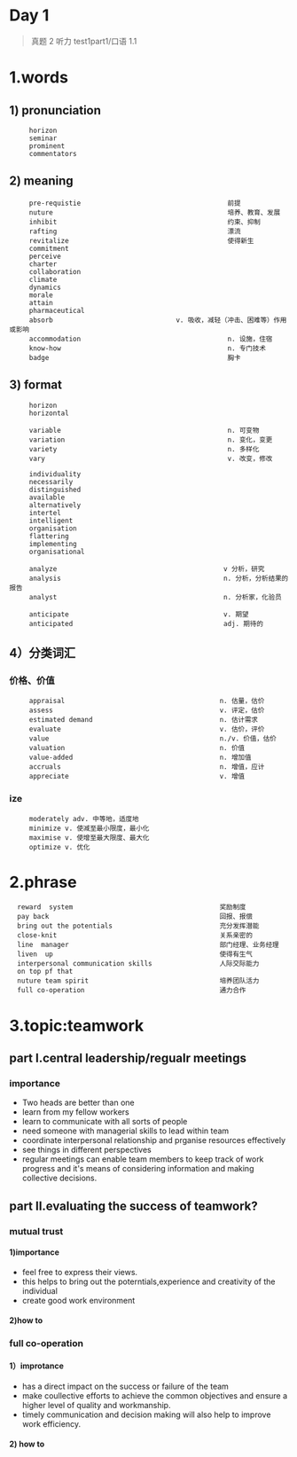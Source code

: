 # Day 1
> 真题 2 听力 test1part1/口语 1.1

# 1.words
## 1) pronunciation
         horizon
         seminar
         prominent
         commentators

## 2) meaning
         pre-requistie                                     前提
         nuture                                            培养、教育、发展
         inhibit                                           约束、抑制
         rafting                                           漂流
         revitalize                                        使得新生
         commitment
         perceive
         charter   
         collaboration
         climate 
         dynamics  
         morale
         attain 
         pharmaceutical
         absorb                               v. 吸收，减轻（冲击、困难等）作用或影响
         accommodation                                     n. 设施，住宿
         know-how                                          n. 专门技术
         badge                                             胸卡



## 3) format
         horizon            
         horizontal 

         variable                                          n. 可变物
         variation                                         n. 变化，变更
         variety                                           n. 多样化
         vary                                              v. 改变，修改

         individuality
         necessarily
         distinguished
         available
         alternatively
         intertel
         intelligent
         organisation
         flattering
         implementing
         organisational

         analyze                                          v 分析，研究
         analysis                                         n. 分析，分析结果的报告
         analyst                                          n. 分析家，化验员

         anticipate                                       v. 期望
         anticipated                                      adj. 期待的

## 4）分类词汇                        
### 价格、价值
         appraisal                                       n. 估量，估价
         assess                                          v. 评定，估价
         estimated demand                                n. 估计需求
         evaluate                                        v. 估价，评价
         value                                           n./v. 价值，估价
         valuation                                       n. 价值
         value-added                                     n. 增加值
         accruals                                        n. 增值，应计
         appreciate                                      v. 增值

### ize
         moderately adv. 中等地，适度地
         minimize v. 使减至最小限度，最小化
         maximise v. 使增至最大限度、最大化
         optimize v. 优化

# 2.phrase
      reward  system                                     奖励制度
      pay back                                           回报、报偿
      bring out the potentials                           充分发挥潜能
      close-knit                                         关系亲密的
      line  manager                                      部门经理、业务经理
      liven  up                                          使得有生气
      interpersonal communication skills                 人际交际能力
      on top pf that 
      nuture team spirit                                 培养团队活力 
      full co-operation                                  通力合作 
      
# 3.topic:teamwork
## part I.central leadership/regualr meetings
### importance
- Two heads are better than one
- learn from my fellow workers
- learn to communicate with all sorts of people
- need someone with managerial skills to lead within team
- coordinate interpersonal relationship and prganise resources effectively
- see things in different perspectives
- regular meetings can enable team members to keep track of work progress and it's
  means of considering information and making collective decisions.

## part II.evaluating the success of teamwork?

### mutual trust
#### 1)importance
- feel free to express their views.
- this helps to bring out the poterntials,experience and creativity of the individual 
- create good work environment
#### 2)how to 

### full co-operation
#### 1）improtance
- has a direct impact on the success or failure of the team
- make coullective efforts to achieve the common objectives and ensure a higher level of 
  quality and workmanship.
- timely communication and decision making will also help to improve work efficiency.
#### 2) how to


















































    



